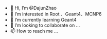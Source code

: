 - 👋 Hi, I’m @DajunZhao
- 👀 I’m interested in Root 、Geant4、MCNP6
- 🌱 I’m currently learning Geant4
- 💞️ I’m looking to collaborate on ...
- 📫 How to reach me ...

<!---
DajunZhao/DajunZhao is a ✨ special ✨ repository because its `README.md` (this file) appears on your GitHub profile.
You can click the Preview link to take a look at your changes.
--->
